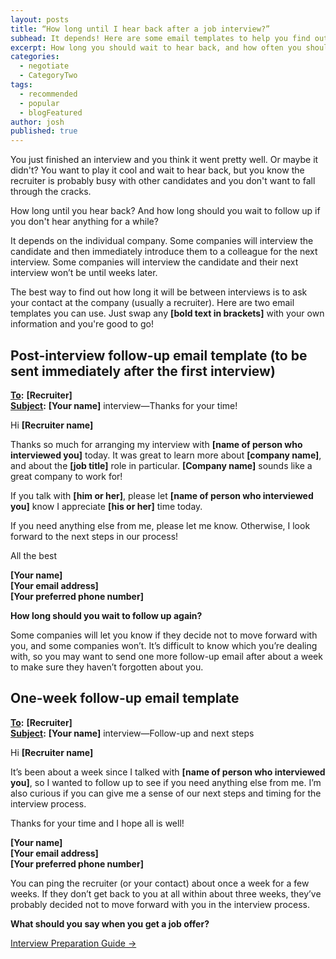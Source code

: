 ```yaml
---
layout: posts
title: “How long until I hear back after a job interview?”
subhead: It depends! Here are some email templates to help you find out.
excerpt: How long you should wait to hear back, and how often you should follow up after a job interview.
categories:
  - negotiate
  - CategoryTwo
tags:
  - recommended
  - popular
  - blogFeatured
author: josh
published: true
---
```

You just finished an interview and you think it went pretty well. Or maybe it didn't? You want to play it cool and wait to hear back, but you know the recruiter is probably busy with other candidates and you don't want to fall through the cracks.

How long until you hear back? And how long should you wait to follow up if you don't hear anything for a while?

It depends on the individual company. Some companies will interview the candidate and then immediately introduce them to a colleague for the next interview. Some companies will interview the candidate and their next interview won’t be until weeks later.

The best way to find out how long it will be between interviews is to ask your contact at the company (usually a recruiter). Here are two email templates you can use. Just swap any **[bold text in brackets]** with your own information and you're good to go!

## Post-interview follow-up email template (to be sent immediately after the first interview)

<div class="email-block">
  <div class="masthead">
    <p><i class="fas fa-circle"></i><i class="fas fa-circle"></i><i class="fas fa-circle"></i></p>
  </div>
  <div class="email-header">
    <p>
			<strong><u>To</u>:</strong> <strong>[Recruiter]</strong><br>
			<strong><u>Subject</u>:</strong> <strong>[Your name]</strong> interview—Thanks for your time!
		</p>
  </div>
  <div class="email-copy">
		<p>Hi <strong>[Recruiter name]</strong></p>
		<p>Thanks so much for arranging my interview with <strong>[name of person who interviewed you]</strong> today. It was great to learn more about <strong>[company name]</strong>, and about the <strong>[job title]</strong> role in particular. <strong>[Company name]</strong> sounds like a great company to work for!</p>
		<p>If you talk with <strong>[him or her]</strong>, please let <strong>[name of person who interviewed you]</strong> know I appreciate <strong>[his or her]</strong> time today.</p>
		<p>If you need anything else from me, please let me know. Otherwise, I look forward to the next steps in our process!</p>
		<p>All the best</p>
		<p><strong>[Your name]</strong><br>
			<strong>[Your email address]</strong><br>
			<strong>[Your preferred phone number]</strong>
		</p>
  </div>
</div>

**How long should you wait to follow up again?**

Some companies will let you know if they decide not to move forward with you, and some companies won’t. It’s difficult to know which you’re dealing with, so you may want to send one more follow-up email after about a week to make sure they haven’t forgotten about you.

## One-week follow-up email template

<div class="email-block">
  <div class="masthead">
    <p><i class="fas fa-circle"></i><i class="fas fa-circle"></i><i class="fas fa-circle"></i></p>
  </div>
  <div class="email-header">
    <p>
			<strong><u>To</u>:</strong> <strong>[Recruiter]</strong><br>
			<strong><u>Subject</u>:</strong> <strong>[Your name]</strong> interview—Follow-up and next steps
		</p>
  </div>
  <div class="email-copy">
		<p>Hi <strong>[Recruiter name]</strong></p>
		<p>It’s been about a week since I talked with <strong>[name of person who interviewed you]</strong>, so I wanted to follow up to see if you need anything else from me. I’m also curious if you can give me a sense of our next steps and timing for the interview process.</p>
		<p>Thanks for your time and I hope all is well!</p>
		<p><strong>[Your name]</strong><br>
			<strong>[Your email address]</strong><br>
			<strong>[Your preferred phone number]</strong>
		</p>
  </div>
</div>

You can ping the recruiter (or your contact) about once a week for a few weeks. If they don’t get back to you at all within about three weeks, they’ve probably decided not to move forward with you in the interview process.

<div class='guide-link'>
<p><strong>What should you say when you get a job offer?</strong></p>
<p><a href="/interview-preparation-guide/">Interview Preparation Guide →</a></p>
</div>

<div class="inline-ad hidden"></div>
